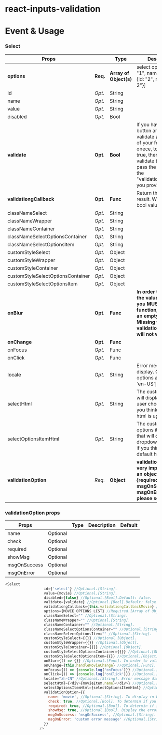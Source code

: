 # react-inputs-validation

# Event & Usage
### Select


|  Props                            |          |  Type                |  Description                                                                                               |  Default|
|---                                |---       |---                   |---                                                                                                         |---      |
|**options**                      |**Req.**|**Array of Object(s)**    |select option list [{id: "1", name: "title 1"}, {id: "2", name: "title 2"}]                                 |[]       |
|id                               |*Opt.*  |String                    |                                                                                                            |""       |
|name                             |*Opt.*  |String                    |                                                                                                            |""       |
|value                            |*Opt.*  |String                    |                                                                                                            |""       |
|disabled                         |*Opt.*  |Bool                      |                                                                                                            |false    |
|**validate**                     |**Opt.**|**Bool**                  |If you have a submit button and trying to validate all the inputs of your form at onece, toggle it to true, then it will validate the field and pass the result via the "validationgCallback" you provide.                                                                                                            |false    |
|**validationgCallback**          |**Opt.**|**Func**                  |Return the validation result. Which is a bool value                                                                                                         |none     |
|classNameSelect                  |*Opt.*  |String                    |                                                                                                            |""       |
|classNameWrapper                 |*Opt.*  |String                    |                                                                                                            |""       |
|classNameContainer               |*Opt.*  |String                    |                                                                                                            |""       |
|classNameSelectOptionsContainer  |*Opt.*  |String                    |                                                                                                            |""       |
|classNameSelectOptionsItem       |*Opt.*  |String                    |                                                                                                            |""       |
|customStyleSelect                |*Opt.*  |Object                    |                                                                                                            |{}       |
|customStyleWrapper               |*Opt.*  |Object                    |                                                                                                            |{}       |
|customStyleContainer             |*Opt.*  |Object                    |                                                                                                            |{}       |
|customStyleSelectOptionsContainer|*Opt.*  |Object                    |                                                                                                            |{}       |
|customStyleSelectOptionsItem     |*Opt.*  |Object                    |                                                                                                            |{}       |
|**onBlur**                       |**Opt.**|**Func**                  |**In order to validate the value on blur, you MUST provide a function, even if it is an empty function. Missing this, the validation on blur will not work.**                                                                                                            |none     |
|**onChange**                     |**Opt.**|**Func**                  |                                                                                                            |()=>{}   |
|onFocus                          |*Opt.*  |Func                      |                                                                                                            |none     |
|onClick                          |*Opt.*  |Func                      |                                                                                                            |none     |
|locale                           |*Opt.*  |String                    |Error message display. Current options are ['zh-CN', 'en-US']                                                                                                            |"en-US"  |
|selectHtml                       |*Opt.*  |String                    |The custom html that will display when user choose. Use it if you think the default html is ugly.                                                                                                            |none     |
|selectOptionsItemHtml            |*Opt.*  |String                    |The custom select options item html that will display in dropdown list. Use it if you think the default html is ugly.                                                                                                            |none     |
|**validationOption**                          |*Req.*  |**Object**                      |**validationOption is very important, it is an object contains {required, showMsg, msgOnSuccess, msgOnError}, detail please see below**                                                                                                            |**{}**     |


### validationOption props

|  Props 	    |   	    |  Type 	|  Description 	|  Default 	|
|---	        |---	    |---	|---	|---	|
|name   	    |Optional |   	|   	|   	|
|check   	    |Optional |   	|   	|   	|
|required   	|Optional |   	|   	|   	|
|showMsg      |Optional |   	|   	|   	|
|msgOnSuccess |Optional |   	|   	|   	|
|msgOnError   |Optional |   	|   	|   	|


```js
<Select
                  id={'select'} //Optional.[String].
                  value={movie} //Optional.[String].
                  disabled={false} //Optional.[Bool].Default: false.
                  validate={validate} //Optional.[Bool].Default: false. If you have a submit button and trying to validate all the inputs of your form at onece, toggle it to true, then it will validate the field and pass the result via the "validationgCallback" you provide.
                  validationgCallback={this.validationgCallbackMovie} //Optional.[Func]. Return the validation result.
                  options={MOVIE_OPTIONS_LIST} //Required.[Array of Object(s)].
                  classNameSelect="" //Optional.[String].
                  classNameWrapper="" //Optional.[String].
                  classNameContainer="" //Optional.[String].
                  classNameSelectOptionsContainer="" //Optional.[String].
                  classNameSelectOptionsItem="" //Optional.[String].
                  customStyleSelect={{}} //Optional.[Object].
                  customStyleWrapper={{}} //Optional.[Object].
                  customStyleContainer={{}} //Optional.[Object].
                  customStyleSelectOptionsContainer={{}} //Optional.[Object].
                  customStyleSelectOptionsItem={{}} //Optional.[Object].
                  onBlur={() => {}} //Optional.[Func]. In order to validate the value on blur, you MUST provide a function, even if it is an empty function. Missing this, the validation on blur will not work.
                  onChange={this.handleMovieChange} //Optional.[Func]. Will return the value.
                  onFocus={() => {console.log('onFocus')}} //Optional.[Func].
                  onClick={() => {console.log('onClick')}} //Optional.[Func].
                  locale="zh-CN" //Optional.[String]. Error message display. Current options are ['zh-CN', 'en-US']; Default is 'en-US'.
                  selectHtml={<div>{movieItem.name}</div>} //Optional.[String]. The custom html that will display when user choose. Use it if you think the default html is ugly.
                  selectOptionsItemHtml={selectOptionsItemHtml} //Optional.[String]. The custom select options item html that will display in dropdown list. Use it if you think the default html is ugly.
                  validationOption={{
                    name: 'movie', //Optional.[String]. To display in Error message. i.e Please select a ${name}.
                    check: true, //Optional.[Bool]. To determin if you need to validate.
                    required: true, //Optional.[Bool]. To determin if it is required.
                    showMsg: true, //Optional.[Bool]. Display the error message or not.
                    msgOnSuccess: 'msgOnSuccess', //Optional.[String]. Show the success message if it is provied.
                    msgOnError: 'custom error message' //Optional.[String]. Show your custom error message no matter what when it has error if it is provied.
                  }}
                />
```
